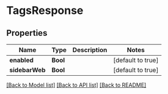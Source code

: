 # TagsResponse

## Properties
Name | Type | Description | Notes
------------ | ------------- | ------------- | -------------
**enabled** | **Bool** |  | [default to true]
**sidebarWeb** | **Bool** |  | [default to true]

[[Back to Model list]](../README.md#documentation-for-models) [[Back to API list]](../README.md#documentation-for-api-endpoints) [[Back to README]](../README.md)


